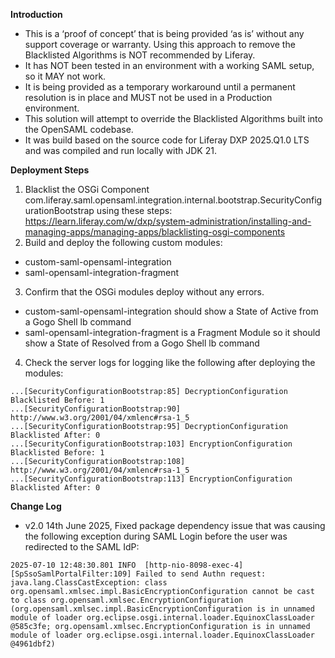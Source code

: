 **Introduction**
- This is a ‘proof of concept’ that is being provided ‘as is’ without any support coverage or warranty. Using this approach to remove the Blacklisted Algorithms is NOT recommended by Liferay.
- It has NOT been tested in an environment with a working SAML setup, so it MAY not work.
- It is being provided as a temporary workaround until a permanent resolution is in place and MUST not be used in a Production environment.
- This solution will attempt to override the Blacklisted Algorithms built into the OpenSAML codebase.
- It was build based on the source code for Liferay DXP 2025.Q1.0 LTS and was compiled and run locally with JDK 21.

**Deployment Steps**
1. Blacklist the OSGi Component com.liferay.saml.opensaml.integration.internal.bootstrap.SecurityConfigurationBootstrap using these steps: https://learn.liferay.com/w/dxp/system-administration/installing-and-managing-apps/managing-apps/blacklisting-osgi-components
2. Build and deploy the following custom modules:
- custom-saml-opensaml-integration
- saml-opensaml-integration-fragment
3. Confirm that the OSGi modules deploy without any errors.
- custom-saml-opensaml-integration should show a State of Active from a Gogo Shell lb command 
- saml-opensaml-integration-fragment is a Fragment Module so it should show a State of Resolved from a Gogo Shell lb command 
4. Check the server logs for logging like the following after deploying the modules:
```
...[SecurityConfigurationBootstrap:85] DecryptionConfiguration Blacklisted Before: 1
...[SecurityConfigurationBootstrap:90] http://www.w3.org/2001/04/xmlenc#rsa-1_5
...[SecurityConfigurationBootstrap:95] DecryptionConfiguration Blacklisted After: 0
...[SecurityConfigurationBootstrap:103] EncryptionConfiguration Blacklisted Before: 1
...[SecurityConfigurationBootstrap:108] http://www.w3.org/2001/04/xmlenc#rsa-1_5
...[SecurityConfigurationBootstrap:113] EncryptionConfiguration Blacklisted After: 0
```

**Change Log**
- v2.0 14th June 2025, Fixed package dependency issue that was causing the following exception during SAML Login before the user was redirected to the SAML IdP:
```
2025-07-10 12:48:30.801 INFO  [http-nio-8098-exec-4][SpSsoSamlPortalFilter:109] Failed to send Authn request: java.lang.ClassCastException: class org.opensaml.xmlsec.impl.BasicEncryptionConfiguration cannot be cast to class org.opensaml.xmlsec.EncryptionConfiguration (org.opensaml.xmlsec.impl.BasicEncryptionConfiguration is in unnamed module of loader org.eclipse.osgi.internal.loader.EquinoxClassLoader @585c3fe; org.opensaml.xmlsec.EncryptionConfiguration is in unnamed module of loader org.eclipse.osgi.internal.loader.EquinoxClassLoader @4961dbf2)
```